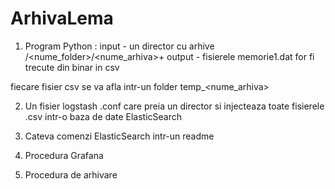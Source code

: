 # ArhivaLema

1. Program Python :
  input - un director cu arhive /<nume_folder>/<nume_arhiva>+
  output - fisierele memorie1.dat for fi trecute din binar  in csv

  fiecare fisier csv se va afla intr-un folder temp_<nume_arhiva>


2. Un fisier logstash   .conf care preia un director si injecteaza toate fisierele .csv 
intr-o baza de date ElasticSearch

3. Cateva comenzi ElasticSearch intr-un readme

4. Procedura Grafana
5. Procedura de arhivare





